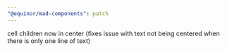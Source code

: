 ```yaml
---
"@equinor/mad-components": patch
---
```


cell children now in center (fixes issue with text not being centered when there is only one line of
text)
